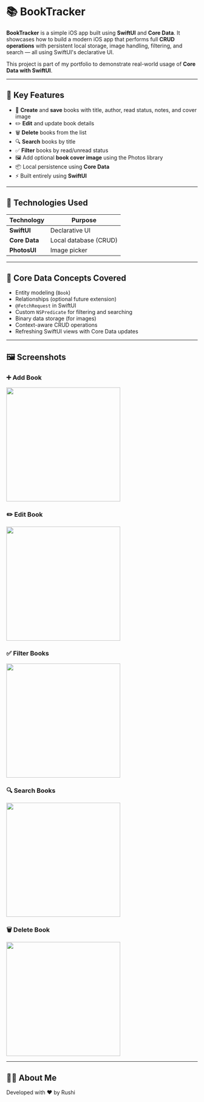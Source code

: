 # 📚 BookTracker

**BookTracker** is a simple iOS app built using **SwiftUI** and **Core Data**. It showcases how to build a modern iOS app that performs full **CRUD operations** with persistent local storage, image handling, filtering, and search — all using SwiftUI's declarative UI.

This project is part of my portfolio to demonstrate real-world usage of **Core Data with SwiftUI**.

---

## 🔑 Key Features

- 📝 **Create** and **save** books with title, author, read status, notes, and cover image
- ✏️ **Edit** and update book details
- 🗑️ **Delete** books from the list
- 🔍 **Search** books by title
- ✅ **Filter** books by read/unread status
- 🖼️ Add optional **book cover image** using the Photos library
- 📦 Local persistence using **Core Data**
- ⚡ Built entirely using **SwiftUI**

---

## 🧠 Technologies Used

| Technology | Purpose |
|------------|---------|
| **SwiftUI** | Declarative UI |
| **Core Data** | Local database (CRUD) |
| **PhotosUI** | Image picker |

---

## 🧪 Core Data Concepts Covered

- Entity modeling (`Book`)
- Relationships (optional future extension)
- `@FetchRequest` in SwiftUI
- Custom `NSPredicate` for filtering and searching
- Binary data storage (for images)
- Context-aware CRUD operations
- Refreshing SwiftUI views with Core Data updates

---

## 🖼️ Screenshots

### ➕ Add Book  
<img src="BookTracker/screenshots/add_book.png" width="300"/>

### ✏️ Edit Book  
<img src="BookTracker/screenshots/edit_book.png" width="300"/>

### ✅ Filter Books  
<img src="BookTracker/screenshots/filter_all.png" width="300"/>

### 🔍 Search Books  
<img src="BookTracker/screenshots/search.png" width="300"/>

### 🗑️ Delete Book  
<img src="BookTracker/screenshots/delete.png" width="300"/>


---


## 👨‍💻 About Me

Developed with ❤️ by Rushi



